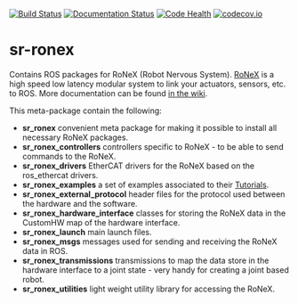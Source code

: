 [![Build Status](https://api.shippable.com/projects/554b2991edd7f2c052e402cd/badge?branchName=indigo-devel)](https://app.shippable.com/projects/554b2991edd7f2c052e402cd) [![Documentation Status](https://readthedocs.org/projects/sr-ronex/badge)](http://sr-ronex.readthedocs.org/) [![Code Health](https://landscape.io/github/shadow-robot/sr-ronex/indigo-devel/landscape.svg?style=flat)](https://landscape.io/github/shadow-robot/sr-ronex/indigo-devel) [![codecov.io](http://codecov.io/github/shadow-robot/sr-ronex/coverage.svg?branch=indigo-devel)](http://codecov.io/github/shadow-robot/sr-ronex?branch=indigo-devel)

sr-ronex
========

Contains ROS packages for RoNeX (Robot Nervous System). [RoNeX](http://www.shadowrobot.com/products/ronex/) is a high speed low latency modular system to link your actuators, sensors, etc. to ROS. More documentation can be found [in the wiki](https://github.com/shadow-robot/sr-ronex/wiki).

This meta-package contain the following:
 - **sr_ronex** convenient meta package for making it possible to install all necessary RoNeX packages.
 - **sr_ronex_controllers** controllers specific to RoNeX - to be able to send commands to the RoNeX.
 - **sr_ronex_drivers** EtherCAT drivers for the RoNeX based on the ros_ethercat drivers.
 - **sr_ronex_examples** a set of examples associated to their [Tutorials](https://github.com/shadow-robot/sr-ronex/wiki/Tutorials).
 - **sr_ronex_external_protocol** header files for the protocol used between the hardware and the software.
 - **sr_ronex_hardware_interface** classes for storing the RoNeX data in the CustomHW map of the hardware interface.
 - **sr_ronex_launch** main launch files.
 - **sr_ronex_msgs** messages used for sending and receiving the RoNeX data in ROS.
 - **sr_ronex_transmissions** transmissions to map the data store in the hardware interface to a joint state - very handy for creating a joint based robot.
 - **sr_ronex_utilities** light weight utility library for accessing the RoNeX.
